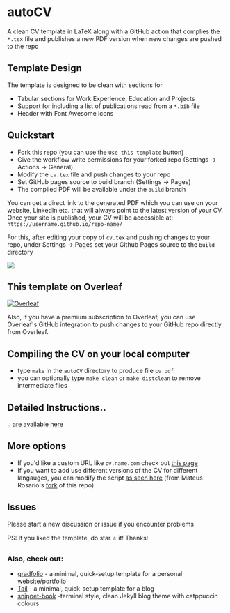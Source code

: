 # autoCV

A clean CV template in LaTeX along with a GitHub action that complies the `*.tex` file and publishes a new PDF version when new changes are pushed to the repo

## Template Design

The template is designed to be clean with sections for
- Tabular sections for Work Experience, Education and Projects
- Support for including a list of publications read from a `*.bib` file
- Header with Font Awesome icons

## Quickstart
- Fork this repo (you can use the `Use this template` button)
- Give the workflow write permissions for your forked repo (Settings -> Actions -> General)
- Modify the `cv.tex` file and push changes to your repo
- Set GitHub pages source to build branch (Settings -> Pages)
- The complied PDF will be available under the `build` branch

You can get a direct link to the generated PDF which you can use on your website, LinkedIn etc. that will always point to the latest version of your CV. Once your site is published, your CV will be accessible at: `https://username.github.io/repo-name/`

For this, after editing your copy of `cv.tex` and pushing changes to your repo, under Settings -> Pages set your Github Pages source to the `build` directory

![](https://i.imgur.com/lwATw1o.png)

## This template on Overleaf

<a href="https://www.overleaf.com/latex/templates/autocv/scfvqfpxncwb"><img alt="Overleaf" src="https://img.shields.io/badge/Overleaf-47A141.svg?style=for-the-badge&logo=Overleaf&logoColor=white"/></a>

Also, if you have a premium subscription to Overleaf, you can use Overleaf's GitHub integration to push changes to your GitHub repo directly from Overleaf.

## Compiling the CV on your local computer
- type `make` in the `autoCV` directory to produce file `cv.pdf`
- you can optionally type `make clean` or `make distclean` to remove intermediate files

## Detailed Instructions..

[.. are available here](https://github.com/jitinnair1/autoCV/wiki/How-to-use-autoCV:-Detailed-Instructions)

## More options
- If you'd like a custom URL like `cv.name.com` check out [this page](https://github.com/jitinnair1/autoCV/wiki/Custom-URL-for-your-CV)
- If you want to add use different versions of the CV for different langauges, you can modify the script [as seen here](https://github.com/MateusRosario/myAutoCV/blob/main/.github/workflows/build.yml) (from Mateus Rosario's [fork](https://github.com/MateusRosario/myAutoCV) of this repo)  

## Issues
Please start a new discussion or issue if you encounter problems

PS: If you liked the template, do star :star: it! Thanks!


### Also, check out:

- [gradfolio](https://github.com/jitinnair1/gradfolio) - a minimal, quick-setup template for a personal website/portfolio
- [Tail](https://github.com/jitinnair1/tail) - a minimal, quick-setup template for a blog
- [snippet-book](https://github.com/jitinnair1/snippet-book) -terminal style, clean Jekyll blog theme with catppuccin colours

